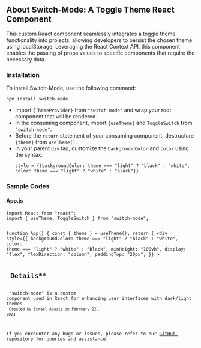 <h2>About Switch-Mode: A Toggle Theme React Component</h2>
<p>This custom React component seamlessly integrates a toggle theme functionality into projects, allowing developers to persist the chosen theme using localStorage. Leveraging the React Context API, this component enables the passing of props values to specific components that require the necessary data.</p>

<h3>Installation</h3>
<p>To install Switch-Mode, use the following command:</p>
<pre><code>npm install switch-mode</code></pre>
<ul>
  <li>Import <code>{ThemeProvider}</code> from <code>"switch-mode"</code> and wrap your root component that will be rendered.</li>
  <li>In the consuming component, import <code>{useTheme}</code> and <code>ToggleSwitch</code> from <code>"switch-mode"</code>.</li>
  <li>Before the <code>return</code> statement of your consuming component, destructure <code>{theme}</code> from <code>useTheme()</code>.</li>
  <li>In your parent <code>div</code> tag, customize the <code>backgroundColor</code> and <code>color</code> using the syntax:
    <pre><code>style = {{backgroundColor: theme === "light" ? "black" : "white", color: theme === "light" ? "white" : "black"}}</code></pre></li>
</ul>

<h3>Sample Codes</h3>
<h4>App.js</h4>
<pre><code>import React from "react";
import { useTheme, ToggleSwitch } from "switch-mode";

function App() {
  const { theme } = useTheme();
  return (
    <div 
      style={{ 
        backgroundColor: theme === "light" ? "black" : "white",
        color: theme === "light" ? "white" : "black",
        minHeight: "100vh",
        display: "flex",
        flexDirection: "column",
        paddingTop: "20px",
      }}
    >
      <ToggleSwitch />
      <h2> Details** </h2>
      <Main>
        "switch-mode" is a custom component used in React for enhancing user interfaces with dark/light themes
      </Main>
      <small>Created by Israel Abazie on February 22, 2023</small>
    </div>


<p>If you encounter any bugs or issues, please refer to our <a href="https://github.com/vintage-creator/switch-mode/issues">GitHub repository</a> for queries and assistance.</p>

